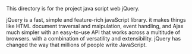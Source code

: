 This directory is for the project java script web jQuery.

jQuery is a fast, simple and feature-rich javaScript library. it makes things like HTML document traversal and maipulation, event handling, and Ajax much simpler with an easy-to-use API that works across a multitude of browsers. with a combination of versatility and extensibility. jQuery has changed the way that millions of people write JavaScript.
